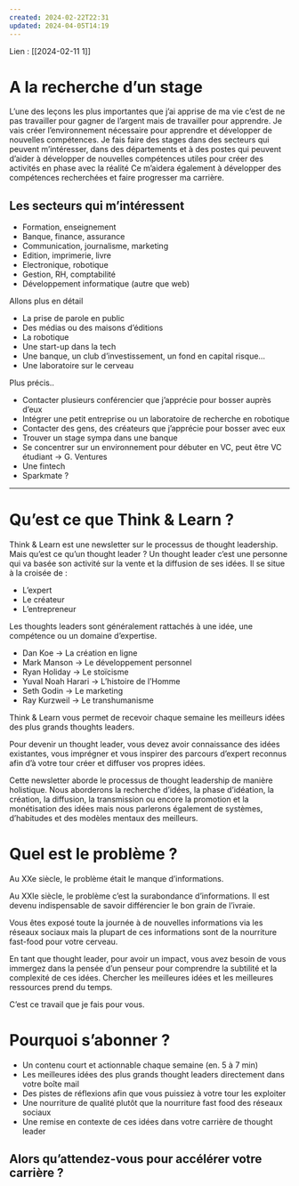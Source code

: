 ```yaml
---
created: 2024-02-22T22:31
updated: 2024-04-05T14:19
---
```

Lien : [[2024-02-11 1]]
# A la recherche d’un stage

L’une des leçons les plus importantes que j’ai apprise de ma vie c’est de ne pas travailler pour gagner de l’argent mais de travailler pour apprendre. 
Je vais créer l’environnement nécessaire pour apprendre et développer de nouvelles compétences. 
Je fais faire des stages dans des secteurs qui peuvent m’intéresser, dans des départements et à des postes qui peuvent d’aider à développer de nouvelles compétences utiles pour créer des activités en phase avec la réalité
Ce m’aidera également à développer des compétences recherchées et faire progresser ma carrière.

## Les secteurs qui m’intéressent

- Formation, enseignement
- Banque, finance, assurance
- Communication, journalisme, marketing
- Edition, imprimerie, livre
- Electronique, robotique
- Gestion, RH, comptabilité
- Développement informatique (autre que web)

Allons plus en détail

- La prise de parole en public
- Des médias ou des maisons d’éditions
- La robotique
- Une start-up dans la tech
- Une banque, un club d’investissement, un fond en capital risque…
- Une laboratoire sur le cerveau

Plus précis..

- Contacter plusieurs conférencier que j’apprécie pour bosser auprès d’eux
- Intégrer une petit entreprise ou un laboratoire de recherche en robotique
- Contacter des gens, des créateurs que j’apprécie pour bosser avec eux
- Trouver un stage sympa dans une banque 
- Se concentrer sur un environnement pour débuter en VC, peut être VC étudiant → G. Ventures
- Une fintech
- Sparkmate ?

-----
# Qu’est ce que Think & Learn ?

Think & Learn est une newsletter sur le processus de thought leadership. Mais qu’est ce qu’un thought leader ? Un thought leader c’est une personne qui va basée son activité sur la vente et la diffusion de ses idées. 
Il se situe à la croisée de :

- L’expert
- Le créateur
- L’entrepreneur

Les thoughts leaders sont généralement rattachés à une idée, une compétence ou un domaine d’expertise.

- Dan Koe → La création en ligne
- Mark Manson → Le développement personnel
- Ryan Holiday → Le stoïcisme
- Yuval Noah Harari → L’histoire de l’Homme
- Seth Godin → Le marketing
- Ray Kurzweil → Le transhumanisme

Think & Learn vous permet de recevoir chaque semaine les meilleurs idées des plus grands thoughts leaders. 

Pour devenir un thought leader, vous devez avoir connaissance des idées existantes, vous imprégner et vous inspirer des parcours d’expert reconnus afin d’à votre tour créer et diffuser vos propres idées. 

Cette newsletter aborde le processus de thought leadership de manière holistique. Nous aborderons la recherche d’idées, la phase d’idéation, la création, la diffusion, la transmission ou encore la promotion et la monétisation des idées mais nous parlerons également de systèmes, d’habitudes et des modèles mentaux des meilleurs.


# Quel est le problème ?

Au XXe siècle, le problème était le manque d’informations.

Au XXIe siècle, le problème c’est la surabondance d’informations. Il est devenu indispensable de savoir différencier le bon grain de l’ivraie. 

Vous êtes exposé toute la journée à de nouvelles informations via les réseaux sociaux mais la plupart de ces informations sont de la nourriture fast-food pour votre cerveau. 

En tant que thought leader, pour avoir un impact, vous avez besoin de vous immergez dans la pensée d’un penseur pour comprendre la subtilité et la complexité de ces idées. Chercher les meilleures idées et les meilleures ressources prend du temps. 

C’est ce travail que je fais pour vous.

# Pourquoi s’abonner ?

- Un contenu court et actionnable chaque semaine (en. 5 à 7 min)
- Les meilleures idées des plus grands thought leaders directement dans votre boîte mail
- Des pistes de réflexions afin que vous puissiez à votre tour les exploiter
- Une nourriture de qualité plutôt que la nourriture fast food des réseaux sociaux
- Une remise en contexte de ces idées dans votre carrière de thought leader

## Alors qu’attendez-vous pour accélérer votre carrière ?

